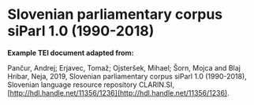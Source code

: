 # Slovenian parliamentary corpus siParl 1.0 (1990-2018)

**Example TEI document adapted from:**

Pančur, Andrej; Erjavec, Tomaž; Ojsteršek, Mihael; Šorn, Mojca and Blaj Hribar, Neja, 2019,
Slovenian parliamentary corpus siParl 1.0 (1990-2018),
Slovenian language resource repository CLARIN.SI,
[http://hdl.handle.net/11356/1236](http://hdl.handle.net/11356/1236).

